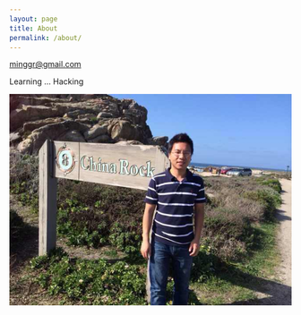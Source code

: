 ```yaml
---
layout: page
title: About
permalink: /about/
---
```


<minggr@gmail.com>

Learning ... Hacking

![Ming](/images/me.jpg)
